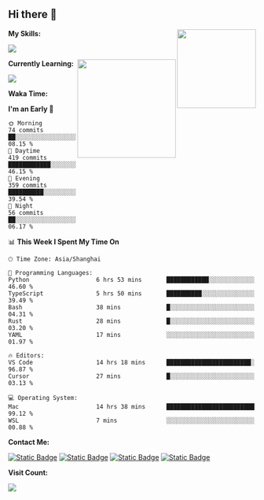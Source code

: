 ## Hi there 👋

<img height=160 align="right" src="https://s2.loli.net/2024/05/01/uw3cVq5TUCnhYLy.png" />

**My Skills:**
<p align="left">
  <a href="https://skillicons.dev">
    <img src="https://skillicons.dev/icons?i=git,docker,go,js,ts,react,vue,tailwind,electron,nextjs&perline=8" />
  </a>
</p>

<a href="https://github.com/anuraghazra/convoychat">
  <img height=200 align="right" src="https://stats.ronki.moe/api/top-langs?username=lonzzi&layout=compact&langs_count=8&card_width=320" />
</a>

**Currently Learning:**
<p align="left">
  <a href="https://skillicons.dev">
    <img src="https://skillicons.dev/icons?i=flutter,dart,py,rust&perline=8" />
  </a>
</p>

**Waka Time:**
<!--START_SECTION:waka-->
**I'm an Early 🐤** 

```text
🌞 Morning                74 commits          ██░░░░░░░░░░░░░░░░░░░░░░░   08.15 % 
🌆 Daytime                419 commits         ████████████░░░░░░░░░░░░░   46.15 % 
🌃 Evening                359 commits         ██████████░░░░░░░░░░░░░░░   39.54 % 
🌙 Night                  56 commits          ██░░░░░░░░░░░░░░░░░░░░░░░   06.17 % 
```


📊 **This Week I Spent My Time On** 

```text
🕑︎ Time Zone: Asia/Shanghai

💬 Programming Languages: 
Python                   6 hrs 53 mins       ████████████░░░░░░░░░░░░░   46.60 % 
TypeScript               5 hrs 50 mins       ██████████░░░░░░░░░░░░░░░   39.49 % 
Bash                     38 mins             █░░░░░░░░░░░░░░░░░░░░░░░░   04.31 % 
Rust                     28 mins             █░░░░░░░░░░░░░░░░░░░░░░░░   03.20 % 
YAML                     17 mins             ░░░░░░░░░░░░░░░░░░░░░░░░░   01.97 % 

🔥 Editors: 
VS Code                  14 hrs 18 mins      ████████████████████████░   96.87 % 
Cursor                   27 mins             █░░░░░░░░░░░░░░░░░░░░░░░░   03.13 % 

💻 Operating System: 
Mac                      14 hrs 38 mins      █████████████████████████   99.12 % 
WSL                      7 mins              ░░░░░░░░░░░░░░░░░░░░░░░░░   00.88 % 
```


<!--END_SECTION:waka-->

**Contact Me:**
<p>
  <a href="https://space.bilibili.com/13424328"><img alt="Static Badge" src="https://img.shields.io/badge/bilibili-ColourCode?style=flat-square&logo=bilibili&color=%23fb7299"></a>
  <a href="https://github.com/lonzzi"><img alt="Static Badge" src="https://img.shields.io/badge/GitHub-ColourCode?style=flat-square&logo=GitHub&color=%23555555"></a>
  <a href="https://twitter.com/lonzzi102"><img alt="Static Badge" src="https://img.shields.io/badge/X-ColourCode?style=flat-square&logo=x&color=%231D9BF0"></a>
  <a href="https://t.me/ronkimoe"><img alt="Static Badge" src="https://img.shields.io/badge/telegram-ColourCode?style=flat-square&logo=telegram&color=%23ED1965"></a>
</p>

**Visit Count:**
<p>
  <img src="https://count.ronki.moe/github:lonzzi?theme=rule34&render=pixelated">
</p>
